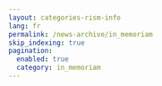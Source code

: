 ```yaml
---
layout: categories-rism-info
lang: fr
permalink: /news-archive/in_memoriam
skip_indexing: true
pagination: 
  enabled: true
  category: in_memoriam
---
```

